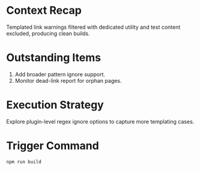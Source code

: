 # Context Recap
Templated link warnings filtered with dedicated utility and test content excluded, producing clean builds.

# Outstanding Items
1. Add broader pattern ignore support.
2. Monitor dead-link report for orphan pages.

# Execution Strategy
Explore plugin-level regex ignore options to capture more templating cases.

# Trigger Command
`npm run build`
